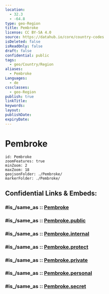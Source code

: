 ```yaml
---
location:
  - 32.3
  - -64.8
type: geo-Region
title: Pembroke
license: CC BY-SA 4.0
source: https://datahub.io/core/country-codes
isDeleted: false
isReadOnly: false
draft: false
confidential: public
tags:
  - geo/Country/Region
aliases:
  - Pembroke
Languages:
  - de
cssclasses:
  - geo-Region
publish: true
linkTitle:
keywords:
layout:
publishDate:
expiryDate:
---
```


# Pembroke

```leaflet
id: Pembroke
zoomFeatures: true 
minZoom: 2 
maxZoom: 18
geojsonFolder: ./Pembroke/
markerFolder: ./Pembroke/
```


## Confidential Links & Embeds: 

### #is_/same_as :: [Pembroke](/_Standards/Earth/Continent/America~Caribbean/Bermuda/Counties/Pembroke.md) 

### #is_/same_as :: [Pembroke.public](/_public/Earth/Continent/America~Caribbean/Bermuda/Counties/Pembroke.public.md) 

### #is_/same_as :: [Pembroke.internal](/_internal/Earth/Continent/America~Caribbean/Bermuda/Counties/Pembroke.internal.md) 

### #is_/same_as :: [Pembroke.protect](/_protect/Earth/Continent/America~Caribbean/Bermuda/Counties/Pembroke.protect.md) 

### #is_/same_as :: [Pembroke.private](/_private/Earth/Continent/America~Caribbean/Bermuda/Counties/Pembroke.private.md) 

### #is_/same_as :: [Pembroke.personal](/_personal/Earth/Continent/America~Caribbean/Bermuda/Counties/Pembroke.personal.md) 

### #is_/same_as :: [Pembroke.secret](/_secret/Earth/Continent/America~Caribbean/Bermuda/Counties/Pembroke.secret.md)


